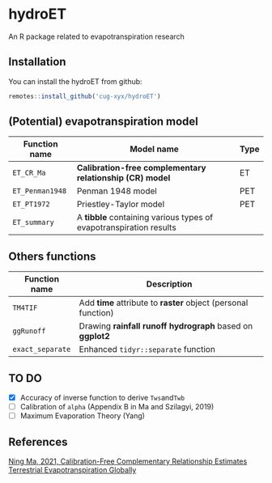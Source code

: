# hydroET

An R package related to evapotranspiration research

## Installation

You can install the hydroET from github:

```R
remotes::install_github('cug-xyx/hydroET')
```

## (Potential) evapotranspiration model

| Function name   | Model name                                                   | Type |
| --------------- | ------------------------------------------------------------ | ---- |
| `ET_CR_Ma`      | **Calibration-free complementary relationship (CR) model**   | ET   |
| `ET_Penman1948` | Penman 1948 model                                            | PET  |
| `ET_PT1972`     | Priestley-Taylor model                                       | PET  |
| `ET_summary`    | A **tibble** containing various types of evapotranspiration results |      |

## Others functions

| Function name    | Description                                                  |
| ---------------- | ------------------------------------------------------------ |
| `TM4TIF`         | Add **time** attribute to **raster** object (personal function) |
| `ggRunoff`       | Drawing **rainfall runoff hydrograph** based on **ggplot2**  |
| `exact_separate` | Enhanced `tidyr::separate` function                          |

## TO DO

- [x] Accuracy of inverse function to derive `Tws`and`Twb`
- [ ] Calibration of `alpha` (Appendix B in Ma and Szilagyi, 2019)
- [ ] Maximum Evaporation Theory (Yang)

## References

[Ning Ma, 2021, Calibration-Free Complementary Relationship Estimates Terrestrial Evapotranspiration Globally](https://agupubs.onlinelibrary.wiley.com/doi/full/10.1029/2021WR029691)

